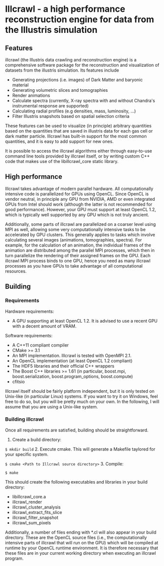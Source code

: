 # Illcrawl - a high performance reconstruction engine for data from the Illustris simulation

## Features
illcrawl (the Illustris data crawling and reconstruction engine) is a comprehensive software package for the reconstruction and visualization of datasets from the illustris simulation. Its features include
  * Generating projections (i.e. images) of Dark Matter and baryonic material
  * Generating volumetric slices and tomographies
  * Render animations
  * Calculate spectra (currently, X-ray spectra with and without Chandra's instrumental response are supported)
  * Calculating radial profiles (e.g densities, mass, luminosity, ...)
  * Filter Illustris snapshots based on spatial selection criteria

These features can be used to visualize (in principle) arbitrary quantities based on the quantities that are saved in illustris data for each gas cell or dark matter particle. Illcrawl has built-in support for the most common quantities, and it is easy to add support for new ones.

It is possible to access the illcrawl algorithms either through easy-to-use command line tools provided by illcrawl itself, or by writing custom C++ code that makes use of the libillcrawl_core static library.

## High performance
Illcrawl takes advantage of modern parallel hardware. All computationally intensive code is parallelized for GPUs using OpenCL. Since OpenCL is vendor neutral, in principle any GPU from NVIDIA, AMD or even integrated GPUs from Intel should work (although the latter is not recommended for good performance).
However, your GPU must support at least OpenCL 1.2, which is typically well supported by any GPU which is not truly ancient.

Additionally, some parts of illcrawl are parallelized on a coarser level using MPI as well, allowing some very computationally intensive tasks to be accelerated by GPU clusters. This generally applies to tasks which involve calculating several images (animations, tomographies, spectra).
For example, for the calculation of an animation, the individual frames of the animation are distributed among the parallel MPI processes, which then in turn parallelize the rendering of their assigned frames on the GPU. Each illcrawl MPI process binds to one GPU,
hence you need as many illcrawl processes as you have GPUs to take advantage of all computational resources.

## Building
### Requirements
Hardware requirements:
  * A GPU supporting at least OpenCL 1.2. It is advised to use a recent GPU with a decent amount of VRAM.

Software requirements:
  * A C++11 compliant compiler
  * CMake >= 3.1
  * An MPI implementation. Illcrawl is tested with OpenMPI 2.1.
  * An OpenCL implementation (at least OpenCL 1.2 compliant)
  * The HDF5 libraries and their official C++ wrappers
  * The Boost C++ libraries >= 1.61 (in particular, boost.mpi, boost.serialization, boost.program_options, boost.compute)
  * cfitsio

Illcrawl itself should be fairly platform independent, but it is only tested on Unix-like (in particular Linux) systems. If you want to try it on Windows,
feel free to do so, but you will be pretty much on your own. In the following, I will assume that you are using a Unix-like system.

### Building illcrawl
Once all requirements are satisfied, building should be straightforward.
  1. Create a build directory:

  `$ mkdir build`
  2. Execute cmake. This will generate a Makefile taylored for your specific system.

  `$ cmake <Path to Illcrawl source directory>`
  3. Compile:

  `$ make`

This should create the following executables and libraries in your build directory:
  * libillcrawl_core.a
  * illcrawl_render
  * illcrawl_cluster_analysis
  * illcrawl_extract_fits_slice
  * illcrawl_filter_snapshot
  * illcrawl_sum_pixels

Additionally, a number of files ending with *.cl will also appear in your build directory. These are the OpenCL source files (i.e., the computationally intensive parts of illcrawl that will run on the GPU) which will be compiled at runtime by your OpenCL runtime environment.
It is therefore necessary that these files are in your current working directory when executing an illcrawl program.

